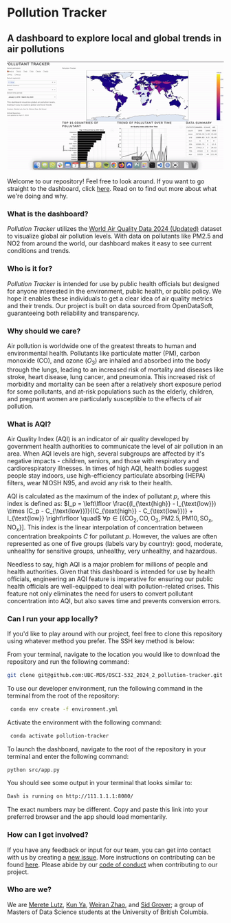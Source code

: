 # Pollution Tracker

## A dashboard to explore local and global trends in air pollutions

![gif](./img/app.gif)

Welcome to our repository! Feel free to look around. If you want to go straight to the dashboard, click [here](https://dsci-532-2024-2-pollution-tracker.onrender.com/). Read on to find out more about what we're doing and why.

### What is the dashboard?
_Pollution Tracker_ utilizes the [World Air Quality Data 2024 (Updated)](https://www.kaggle.com/datasets/kanchana1990/world-air-quality-data-2024-updated) dataset to visualize global air pollution levels. With data on pollutants like PM2.5 and NO2 from around the world, our dashboard makes it easy to see current conditions and trends.

### Who is it for?
_Pollution Tracker_ is intended for use by public health officials but designed for anyone interested in the environment, public health, or public policy. We hope it enables these individuals to get a clear idea of air quality metrics and their trends. Our project is built on data sourced from OpenDataSoft, guaranteeing both reliability and  transparency.

### Why should we care?
Air pollution is worldwide one of the greatest threats to human and environmental health. Pollutants like particulate matter (PM), carbon monoxide (CO), and ozone ($O_3$) are inhaled and absorbed into the body through the lungs, leading to an increased risk of mortality and diseases like stroke, heart disease, lung cancer, and pneumonia. This increased risk of morbidity and mortality can be seen after a relatively short exposure period for some pollutants, and at-risk populations such as the elderly, children, and pregnant women are particularly susceptible to the effects of air pollution.

### What is AQI? 
Air Quality Index (AQI) is an indicator of air quality developed by government health authorities to communicate the level of air pollution in an area. When AQI levels are high, several subgroups are affected by it's negative impacts - children, seniors, and those with respiratory and cardiorespiratory illnesses. In times of high AQI, health bodies suggest people stay indoors, use high-efficiency particulate absorbing (HEPA) filters, wear NIOSH N95, and avoid any risk to their health. 

AQI is calculated as the maximum of the index of pollutant $p$, where this index is defined as: $I_p = \left\lfloor \frac{(I_{\text{high}} - I_{\text{low}}) \times (C_p - C_{\text{low}})}{(C_{\text{high}} - C_{\text{low}})} + I_{\text{low}} \right\rfloor \quad$ $\forall p \in [\{\text{CO}_2, \text{CO}, \text{O}_3, \text{PM2.5}, \text{PM10}, \text{SO}_x, \text{NO}_x\}]$. This index is the linear interpolation of concentration between concentration breakpoints ${C}$ for pollutant $p$. However, the values are often represented as one of five groups (labels vary by country): good, moderate, unhealthy for sensitive groups, unhealthy, very unhealthy, and hazardous. 

Needless to say, high AQI is a major problem for millions of people and health authorities. Given that this dashboard is intended for use by health officials, engineering an AQI feature is imperative for ensuring our public health officials are well-equipped to deal with pollution-related crises. This feature not only eliminates the need for users to convert pollutant concentration into AQI, but also saves time and prevents conversion errors. 

### Can I run your app locally?
If you'd like to play around with our project, feel free to clone this repository using whatever method you prefer. The SSH key method is below:

From your terminal, navigate to the location you would like to download the repository and run the following command:

```bash
git clone git@github.com:UBC-MDS/DSCI-532_2024_2_pollution-tracker.git
```

To use our developer environment, run the following command in the terminal from the root of the repository:

```bash
 conda env create -f environment.yml
```

Activate the environment with the following command:

```bash
 conda activate pollution-tracker
```

To launch the dashboard, navigate to the root of the repository in your terminal and enter the following command:

```bash
python src/app.py
```

You should see some output in your terminal that looks similar to: 

```bash
Dash is running on http://111.1.1.1:8080/
```

The exact numbers may be different. Copy and paste this link into your preferred browser and the app should load momentarily.

### How can I get involved?
If you have any feedback or input for our team, you can get into contact with us by creating a [new issue](https://github.com/UBC-MDS/DSCI-532_2024_2_pollution-tracker/issues/new). More instructions on contributing can be found [here](https://github.com/UBC-MDS/DSCI-532_2024_2_pollution-tracker/blob/main/CONTRIBUTING.md). Please abide by our [code of conduct](https://github.com/UBC-MDS/DSCI-532_2024_2_pollution-tracker/blob/main/CODE_OF_CONDUCT.md) when contributing to our project.

### Who are we?
We are [Merete Lutz](https://github.com/meretelutz), [Kun Ya](https://github.com/carinaya), [Weiran Zhao](https://github.com/weiranzhao97), and [Sid Grover](https://github.com/killerninja8); a group of Masters of Data Science students at the University of British Columbia.
